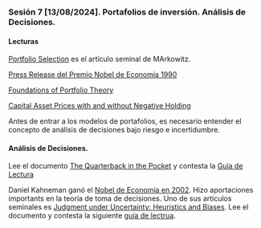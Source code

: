 ### Sesión 7 [13/08/2024]. Portafolios de inversión. Análisis de Decisiones.

#### Lecturas
[Portfolio Selection](https://drive.google.com/file/d/1_kF8B0Is7F7-Hk0oBoQquNV-jvfJ4bS8/view?usp=drive_link) es el artículo seminal de MArkowitz.

[Press Release del Premio Nobel de Economía 1990](https://www.nobelprize.org/prizes/economic-sciences/1990/press-release/)

[Foundations of Portfolio Theory](https://www.nobelprize.org/prizes/economic-sciences/1990/markowitz/lecture/)

[Capital Asset Prices with and without Negative Holding](https://www.nobelprize.org/prizes/economic-sciences/1990/sharpe/lecture/)


Antes de entrar a los modelos de portafolios, es necesario entender el concepto de análisis de decisiones bajo riesgo e incertidumbre.

#### Análisis de Decisiones.
Lee el documento [The Quarterback in the Pocket](https://drive.google.com/file/d/19ZqQl6UODGta_WXe5ZhqYFhzbTZTGwoy/view?usp=sharing) y contesta la [Guía de Lectura](https://docs.google.com/document/d/1QeGfzKwMCOJxdagIiyUG9drebumd0IeKedA_leYVLDA/edit?usp=sharing)

Daniel Kahneman ganó el [Nobel de Economía en 2002](https://www.nobelprize.org/prizes/economic-sciences/2002/kahneman/facts/). Hizo aportaciones importants en la teoría de toma de decisiones. Uno de sus artículos seminales es [Judgment under Uncertainty: Heuristics and Biases](https://www2.psych.ubc.ca/~schaller/Psyc590Readings/TverskyKahneman1974.pdf). Lee el documento y contesta la siguiente [guía de lectrua](https://docs.google.com/document/d/1X7Cj4ElaYmdw4n4p-8qFbcDweQ3YRSSeRXBK2VUQzBs/edit?usp=sharing). 


